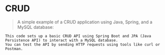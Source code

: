 # CRUD

 > A simple example of a CRUD application using Java, Spring, and a MySQL database:


    This code sets up a basic CRUD API using Spring Boot and JPA (Java Persistence API) to interact with a MySQL database. 
    You can test the API by sending HTTP requests using tools like curl or Postman.
